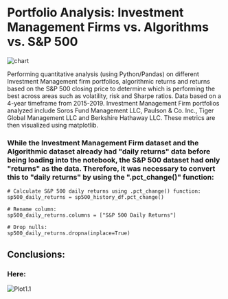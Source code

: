 # Portfolio Analysis: Investment Management Firms vs. Algorithms vs. S&P 500
![chart](https://www.stockideas.org/wp-content/uploads/2013/12/stock-chart-technical-analysis.jpg)

Performing quantitative analysis (using Python/Pandas) on different Investment Management firm portfolios, algorithmic returns and returns based on the S&P 500 closing price to determine which is performing the best across areas such as volatility, risk and Sharpe ratios.  Data based on a 4-year timeframe from 2015-2019.  Investment Management Firm portfolios analyzed include Soros Fund Management LLC, Paulson & Co. Inc., Tiger Global Management LLC and Berkshire Hathaway LLC.  These metrics are then visualized using matplotlib.

### While the Investment Management Firm dataset and the Algorithmic dataset already had "daily returns" data before being loading into the notebook, the S&P 500 dataset had only "returns" as the data.  Therefore, it was necessary to convert this to "daily returns" by using the ".pct_change()" function:

    # Calculate S&P 500 daily returns using .pct_change() function:
    sp500_daily_returns = sp500_history_df.pct_change()

    # Rename column:
    sp500_daily_returns.columns = ["S&P 500 Daily Returns"]

    # Drop nulls:
    sp500_daily_returns.dropna(inplace=True)






## Conclusions:

### Here:
![Plot1.1](/Pics_of_Plots/Plot1.1.png?raw=true)